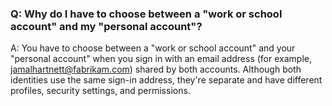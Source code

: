 ### Q: Why do I have to choose between a "work or school account" and my "personal account"?

A: You have to choose between a "work or school account" and your "personal account" when you sign in with an email address (for example, jamalhartnett@fabrikam.com) shared by both accounts. Although both identities use the same sign-in address, they're separate and have different profiles, security settings, and permissions.

